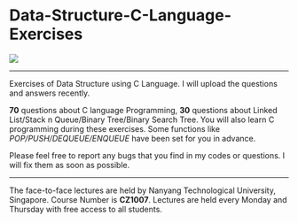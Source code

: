 # Data-Structure-C-Language-Exercises
![](https://upload.wikimedia.org/wikipedia/en/thumb/c/c6/Nanyang_Technological_University.svg/320px-Nanyang_Technological_University.svg.png)
***
Exercises of Data Structure using C Language. I will upload the questions and answers recently.

**70** questions about C language Programming, **30** questions about Linked List/Stack n Queue/Binary Tree/Binary Search Tree. You will also learn C programming during these exercises. Some functions like *POP/PUSH/DEQUEUE/ENQUEUE* have been set for you in advance.

Please feel free to report any bugs that you find in my codes or questions. I will fix them as soon as possible.
***
The face-to-face lectures are held by Nanyang Technological University, Singapore. Course Number is **CZ1007**. Lectures are held every Monday and Thursday with free access to all students.
